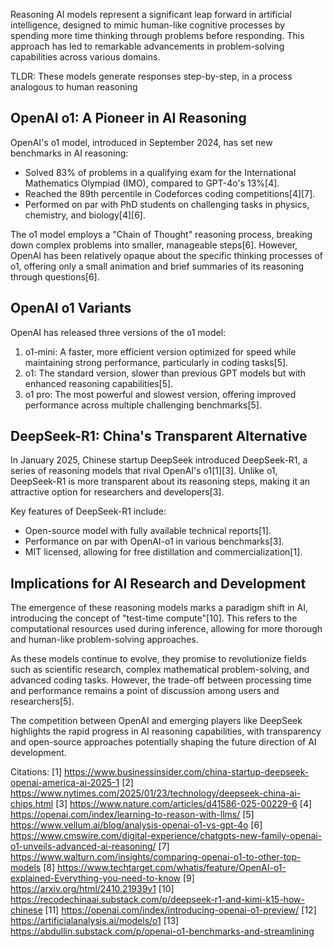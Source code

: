 Reasoning AI models represent a significant leap forward in artificial intelligence, designed to mimic human-like cognitive processes by spending more time thinking through problems before responding. This approach has led to remarkable advancements in problem-solving capabilities across various domains.

TLDR: These models generate responses step-by-step, in a process analogous to human reasoning

## OpenAI o1: A Pioneer in AI Reasoning

OpenAI's o1 model, introduced in September 2024, has set new benchmarks in AI reasoning:

- Solved 83% of problems in a qualifying exam for the International Mathematics Olympiad (IMO), compared to GPT-4o's 13%[4].
- Reached the 89th percentile in Codeforces coding competitions[4][7].
- Performed on par with PhD students on challenging tasks in physics, chemistry, and biology[4][6].

The o1 model employs a "Chain of Thought" reasoning process, breaking down complex problems into smaller, manageable steps[6]. However, OpenAI has been relatively opaque about the specific thinking processes of o1, offering only a small animation and brief summaries of its reasoning through questions[6].

## OpenAI o1 Variants

OpenAI has released three versions of the o1 model:

1. o1-mini: A faster, more efficient version optimized for speed while maintaining strong performance, particularly in coding tasks[5].
2. o1: The standard version, slower than previous GPT models but with enhanced reasoning capabilities[5].
3. o1 pro: The most powerful and slowest version, offering improved performance across multiple challenging benchmarks[5].

## DeepSeek-R1: China's Transparent Alternative

In January 2025, Chinese startup DeepSeek introduced DeepSeek-R1, a series of reasoning models that rival OpenAI's o1[1][3]. Unlike o1, DeepSeek-R1 is more transparent about its reasoning steps, making it an attractive option for researchers and developers[3].

Key features of DeepSeek-R1 include:

- Open-source model with fully available technical reports[1].
- Performance on par with OpenAI-o1 in various benchmarks[3].
- MIT licensed, allowing for free distillation and commercialization[1].

## Implications for AI Research and Development

The emergence of these reasoning models marks a paradigm shift in AI, introducing the concept of "test-time compute"[10]. This refers to the computational resources used during inference, allowing for more thorough and human-like problem-solving approaches.

As these models continue to evolve, they promise to revolutionize fields such as scientific research, complex mathematical problem-solving, and advanced coding tasks. However, the trade-off between processing time and performance remains a point of discussion among users and researchers[5].

The competition between OpenAI and emerging players like DeepSeek highlights the rapid progress in AI reasoning capabilities, with transparency and open-source approaches potentially shaping the future direction of AI development.

Citations:
[1] https://www.businessinsider.com/china-startup-deepseek-openai-america-ai-2025-1
[2] https://www.nytimes.com/2025/01/23/technology/deepseek-china-ai-chips.html
[3] https://www.nature.com/articles/d41586-025-00229-6
[4] https://openai.com/index/learning-to-reason-with-llms/
[5] https://www.vellum.ai/blog/analysis-openai-o1-vs-gpt-4o
[6] https://www.cmswire.com/digital-experience/chatgpts-new-family-openai-o1-unveils-advanced-ai-reasoning/
[7] https://www.walturn.com/insights/comparing-openai-o1-to-other-top-models
[8] https://www.techtarget.com/whatis/feature/OpenAI-o1-explained-Everything-you-need-to-know
[9] https://arxiv.org/html/2410.21939v1
[10] https://recodechinaai.substack.com/p/deepseek-r1-and-kimi-k15-how-chinese
[11] https://openai.com/index/introducing-openai-o1-preview/
[12] https://artificialanalysis.ai/models/o1
[13] https://abdullin.substack.com/p/openai-o1-benchmarks-and-streamlining